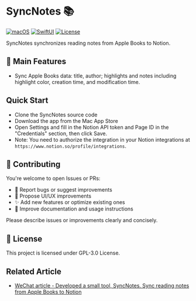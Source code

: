 # SyncNotes 📚

[![macOS](https://img.shields.io/badge/macOS-13+-blue.svg)](https://developer.apple.com/macos/)
[![SwiftUI](https://img.shields.io/badge/SwiftUI-5.0-orange.svg)](https://developer.apple.com/documentation/swiftui/)
[![License](https://img.shields.io/badge/license-GPL3.0-green.svg)](LICENSE)

SyncNotes synchronizes reading notes from Apple Books to Notion.

## 🚀 Main Features
- Sync Apple Books data: title, author; highlights and notes including highlight color, creation time, and modification time.

## Quick Start
- Clone the SyncNotes source code
- Download the app from the Mac App Store
- Open Settings and fill in the Notion API token and Page ID in the "Credentials" section, then click Save.
- Note: You need to authorize the integration in your Notion integrations at `https://www.notion.so/profile/integrations`.

## 🤝 Contributing

You're welcome to open Issues or PRs:
- 🐛 Report bugs or suggest improvements
- 🎨 Propose UI/UX improvements
- ✨ Add new features or optimize existing ones
- 📖 Improve documentation and usage instructions

Please describe issues or improvements clearly and concisely.

## 📄 License

This project is licensed under GPL-3.0 License.

## Related Article
- [WeChat article - Developed a small tool, SyncNotes. Sync reading notes from Apple Books to Notion](https://mp.weixin.qq.com/s/jeTko_mQbCe3DXUNpmjHHA)
